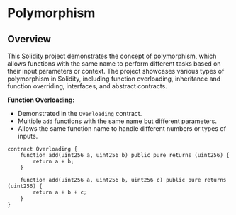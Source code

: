 # Polymorphism 

## Overview

This Solidity project demonstrates the concept of polymorphism, which allows functions with the same name to perform different tasks based on their input parameters or context. The project showcases various types of polymorphism in Solidity, including function overloading, inheritance and function overriding, interfaces, and abstract contracts.



 **Function Overloading:**
   - Demonstrated in the `Overloading` contract.
   - Multiple `add` functions with the same name but different parameters.
   - Allows the same function name to handle different numbers or types of inputs.

   ```solidity
   contract Overloading {
       function add(uint256 a, uint256 b) public pure returns (uint256) {
           return a + b;
       }

       function add(uint256 a, uint256 b, uint256 c) public pure returns (uint256) {
           return a + b + c;
       }
   }
